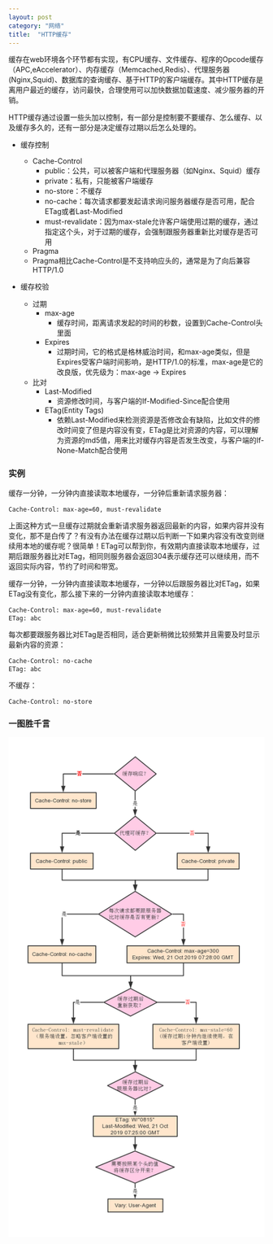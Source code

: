 ```yaml
---
layout: post
category: "网络"
title:  "HTTP缓存"
---
```


缓存在web环境各个环节都有实现，有CPU缓存、文件缓存、程序的Opcode缓存（APC,eAccelerator）、内存缓存（Memcached,Redis）、代理服务器(Nginx,Squid)、数据库的查询缓存、基于HTTP的客户端缓存。其中HTTP缓存是离用户最近的缓存，访问最快，合理使用可以加快数据加载速度、减少服务器的开销。

HTTP缓存通过设置一些头加以控制，有一部分是控制要不要缓存、怎么缓存、以及缓存多久的，还有一部分是决定缓存过期以后怎么处理的。

- 缓存控制
	- Cache-Control
		- public：公共，可以被客户端和代理服务器（如Nginx、Squid）缓存
		- private：私有，只能被客户端缓存
		- no-store：不缓存
		- no-cache：每次请求都要发起请求询问服务器缓存是否可用，配合ETag或者Last-Modified
		- must-revalidate：因为max-stale允许客户端使用过期的缓存，通过指定这个头，对于过期的缓存，会强制跟服务器重新比对缓存是否可用
	- Pragma
	 - Pragma相比Cache-Control是不支持响应头的，通常是为了向后兼容HTTP/1.0

- 缓存校验
	- 过期
		- max-age
			- 缓存时间，距离请求发起的时间的秒数，设置到Cache-Control头里面
		- Expires
			- 过期时间，它的格式是格林威治时间，和max-age类似，但是Expires受客户端时间影响，是HTTP/1.0的标准，max-age是它的改良版，优先级为：max-age -> Expires
	- 比对
		- Last-Modified
			- 资源修改时间，与客户端的If-Modified-Since配合使用
		- ETag(Entity Tags)
			- 依赖Last-Modified来检测资源是否修改会有缺陷，比如文件的修改时间变了但是内容没有变，ETag是比对资源的内容，可以理解为资源的md5值，用来比对缓存内容是否发生改变，与客户端的If-None-Match配合使用

### 实例
缓存一分钟，一分钟内直接读取本地缓存，一分钟后重新请求服务器：

```
Cache-Control: max-age=60, must-revalidate
```

上面这种方式一旦缓存过期就会重新请求服务器返回最新的内容，如果内容并没有变化，那不是白传了？有没有办法在缓存过期以后判断一下如果内容没有改变则继续用本地的缓存呢？很简单！ETag可以帮到你，有效期内直接读取本地缓存，过期后跟服务器比对ETag，相同则服务器会返回304表示缓存还可以继续用，而不返回实际内容，节约了时间和带宽。

缓存一分钟，一分钟内直接读取本地缓存，一分钟以后跟服务器比对ETag，如果ETag没有变化，那么接下来的一分钟内直接读取本地缓存：

```
Cache-Control: max-age=60, must-revalidate
ETag: abc
```

每次都要跟服务器比对ETag是否相同，适合更新稍微比较频繁并且需要及时显示最新内容的资源：

```
Cache-Control: no-cache
ETag: abc
```

不缓存：

```
Cache-Control: no-store
```

### 一图胜千言
![http-cache](/images/http-cache.png)